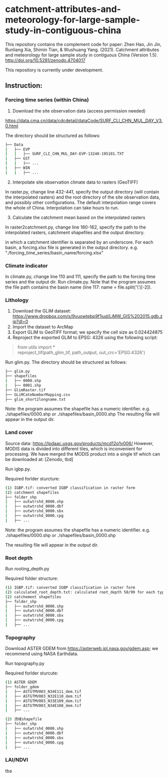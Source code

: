 # catchment-attributes-and-meteorology-for-large-sample-study-in-contiguous-china
This repository contains the complement code for paper: Zhen Hao, Jin Jin, Runliang Xia, Shimin Tian, &amp; Wushuang Yang. (2021). Catchment attributes and meteorology for large sample study in contiguous China (Version 1.5). http://doi.org/10.5281/zenodo.4704017

This repository is currently under development.

## Instruction:
### Forcing time series (within China)

1. Download the site observation data (access permission needed)


https://data.cma.cn/data/cdcdetail/dataCode/SURF_CLI_CHN_MUL_DAY_V3.0.html

The directory should be structured as follows:
```bash
├── Data  
|   ├── EVP  
|   |   ├── SURF_CLI_CHN_MUL_DAY-EVP-13240-195101.TXT  
|   ├── GST  
|   |   ├── ...  
|   ├── WIN  
|   |   ├── ...  
```

2. Interpolate site observation climate data to rasters (GeoTIFF)


In raster.py, change line 432-441, specify the output directory (will contain the interpolated rasters) and the root directory of the site observation data, and possibly other configurations. 
The default interpolation range covers the whole of China.
Interpolation can take hours to run.

3. Calculate the catchment mean based on the interpolated rasters


In raster2catchment.py, change line 160-162, specify the path to the interpolated rasters, catchment shapefiles and the output directory.

in which a catchment identifier is separated by an underscore.
For each basin, a forcing.xlsx file is generated in the output directory.  e.g. "./forcing_time_series/basin_name/forcing.xlsx"

### Climate indicator
In climate.py, change line 110 and 111, specify the path to the forcing time series and the output dir. Run climate.py. 
Note that the program assumes the file path contains the  basin name (line 117: name = file.split('\\')[-2]).

### Lithology
1. Download the GLiM dataset: https://www.dropbox.com/s/9vuowtebp9f1iud/LiMW_GIS%202015.gdb.zip?dl=0
2. Import the dataset to ArcMap
3. Export GLiM to GeoTIFF format; we specify the cell size as 0.024424875
4. Reproject the exported GLiM to EPSG: 4326 using the following script:

> from utils import * <br>
> reproject_tif(path_glim_tif, path_output, out_crc='EPSG:4326') <br>

Run glim.py.
The directory should be structured as follows:

```bash
├── glim.py
├── shapefiles
|   ├── 0000.shp
|   ├── 0001.shp
├── GlimRaster.tif
├── GLiMCateNumberMapping.csv
├── glim_short2longname.txt
```

Note: the program assumes the shapefile has a numeric identifier. e.g. ./shapefiles/0000.shp or ./shapefiles/basin_0000.shp
The resulting file will appear in the output dir.

### Land cover
Source data: https://lpdaac.usgs.gov/products/mcd12q1v006/
However, MODIS data is divided into different tiles, which is inconvenient for processing.
We have merged the MODIS product into a single tif which can be downloaded at:
[Zenodo, tbd]

Run igbp.py.

Required forlder sturcture:
```bash
(1) IGBP.tif: converted IGBP classification in raster form
(2) catchment shapefiles
├── folder_shp
|   ├── outwtrshd_0000.shp
|   ├── outwtrshd_0000.dbf
|   ├── outwtrshd_0000.sbx
|   ├── outwtrshd_0000.cpg
|   ├── ...
```

Note: the program assumes the shapefile has a numeric identifier. e.g. ./shapefiles/0000.shp or ./shapefiles/basin_0000.shp

The resulting file will appear in the output dir.

### Root depth
Run rooting_depth.py

Required folder structure:
```bash
(1) IGBP.tif: converted IGBP classification in raster form
(2) calculated_root_depth.txt: calculated root_depth 50/99 for each type of land cover based on Eq. (2) and Table 2 in (Zeng 2001)
(2) catchement shapefiles
├── folder_shp
|   ├── outwtrshd_0000.shp
|   ├── outwtrshd_0000.dbf
|   ├── outwtrshd_0000.sbx
|   ├── outwtrshd_0000.cpg
|   ├── ...
```

### Topography
Download ASTER GDEM from https://asterweb.jpl.nasa.gov/gdem.asp; we recommend using NASA Earthdata.

Run topography.py

Required forlder sturcute:
```bash
(1) ASTER GDEM
├── folder_gdem
|   ├── ASTGTMV003_N34E111_dem.tif
|   ├── ASTGTMV003_N32E110_dem.tif
|   ├── ASTGTMV003_N33E109_dem.tif
|   ├── ASTGTMV003_N34E108_dem.tif
|   ├── ...

(2) 流域shapefile
├── folder_shp
|   ├── outwtrshd_0000.shp
|   ├── outwtrshd_0000.dbf
|   ├── outwtrshd_0000.sbx
|   ├── outwtrshd_0000.cpg
|   ├── ...
```

### LAI/NDVI

tba
